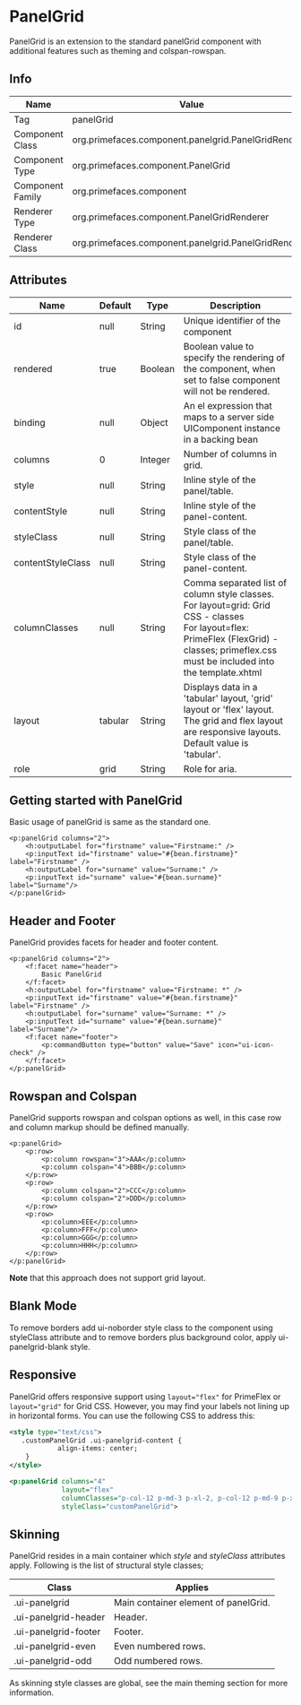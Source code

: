 # PanelGrid

PanelGrid is an extension to the standard panelGrid component with additional features such as
theming and colspan-rowspan.

## Info

| Name | Value |
| --- | --- |
| Tag | panelGrid
| Component Class | org.primefaces.component.panelgrid.PanelGridRenderer
| Component Type | org.primefaces.component.PanelGrid
| Component Family | org.primefaces.component |
| Renderer Type | org.primefaces.component.PanelGridRenderer
| Renderer Class | org.primefaces.component.panelgrid.PanelGridRenderer

## Attributes

| Name | Default | Type | Description | 
| --- | --- | --- | --- |
id | null | String | Unique identifier of the component
rendered | true | Boolean | Boolean value to specify the rendering of the component, when set to false component will not be rendered.
binding | null | Object | An el expression that maps to a server side UIComponent instance in a backing bean
columns | 0 | Integer | Number of columns in grid.
style | null | String | Inline style of the panel/table.
contentStyle | null | String | Inline style of the panel-content.
styleClass | null | String | Style class of the panel/table.
contentStyleClass | null | String | Style class of the panel-content.
columnClasses | null | String | Comma separated list of column style classes.<br/>For layout=grid: Grid CSS - classes<br/>For layout=flex: PrimeFlex (FlexGrid) - classes; primeflex.css must be included into the template.xhtml
layout | tabular | String | Displays data in a 'tabular' layout, 'grid' layout or 'flex' layout. The grid and flex layout are responsive layouts. Default value is 'tabular'.
role | grid | String | Role for aria.

## Getting started with PanelGrid
Basic usage of panelGrid is same as the standard one.

```xhtml
<p:panelGrid columns="2">
    <h:outputLabel for="firstname" value="Firstname:" />
    <p:inputText id="firstname" value="#{bean.firstname}" label="Firstname" />
    <h:outputLabel for="surname" value="Surname:" />
    <p:inputText id="surname" value="#{bean.surname}" label="Surname"/>
</p:panelGrid>
```
## Header and Footer
PanelGrid provides facets for header and footer content.

```xhtml
<p:panelGrid columns="2">
    <f:facet name="header">
        Basic PanelGrid
    </f:facet>
    <h:outputLabel for="firstname" value="Firstname: *" />
    <p:inputText id="firstname" value="#{bean.firstname}" label="Firstname" />
    <h:outputLabel for="surname" value="Surname: *" />
    <p:inputText id="surname" value="#{bean.surname}" label="Surname"/>
    <f:facet name="footer">
        <p:commandButton type="button" value="Save" icon="ui-icon-check" />
    </f:facet>
</p:panelGrid>
```

## Rowspan and Colspan
PanelGrid supports rowspan and colspan options as well, in this case row and column markup
should be defined manually.

```xhtml
<p:panelGrid>
    <p:row>
        <p:column rowspan="3">AAA</p:column>
        <p:column colspan="4">BBB</p:column>
    </p:row>
    <p:row>
        <p:column colspan="2">CCC</p:column>
        <p:column colspan="2">DDD</p:column>
    </p:row>
    <p:row>
        <p:column>EEE</p:column>
        <p:column>FFF</p:column>
        <p:column>GGG</p:column>
        <p:column>HHH</p:column>
    </p:row>
</p:panelGrid>
```
**Note** that this approach does not support grid layout.

## Blank Mode
To remove borders add ui-noborder style class to the component using styleClass attribute and to
remove borders plus background color, apply ui-panelgrid-blank style.

## Responsive
PanelGrid offers responsive support using `layout="flex"` for PrimeFlex or `layout="grid"` for Grid CSS. 
However, you may find your labels not lining up in horizontal forms.  You can use the following CSS to address this:
```xml
<style type="text/css">
   .customPanelGrid .ui-panelgrid-content {
            align-items: center;
    }
</style>

<p:panelGrid columns="4" 
             layout="flex" 
             columnClasses="p-col-12 p-md-3 p-xl-2, p-col-12 p-md-9 p-xl-4, p-col-12 p-md-3 p-xl-2, p-col-12 p-md-9 p-xl-4" 
             styleClass="customPanelGrid">
```

## Skinning
PanelGrid resides in a main container which _style_ and _styleClass_ attributes apply. Following is the
list of structural style classes;

| Class | Applies | 
| --- | --- | 
.ui-panelgrid | Main container element of panelGrid.
.ui-panelgrid-header | Header.
.ui-panelgrid-footer | Footer.
.ui-panelgrid-even | Even numbered rows.
.ui-panelgrid-odd | Odd numbered rows.

As skinning style classes are global, see the main theming section for more information.

